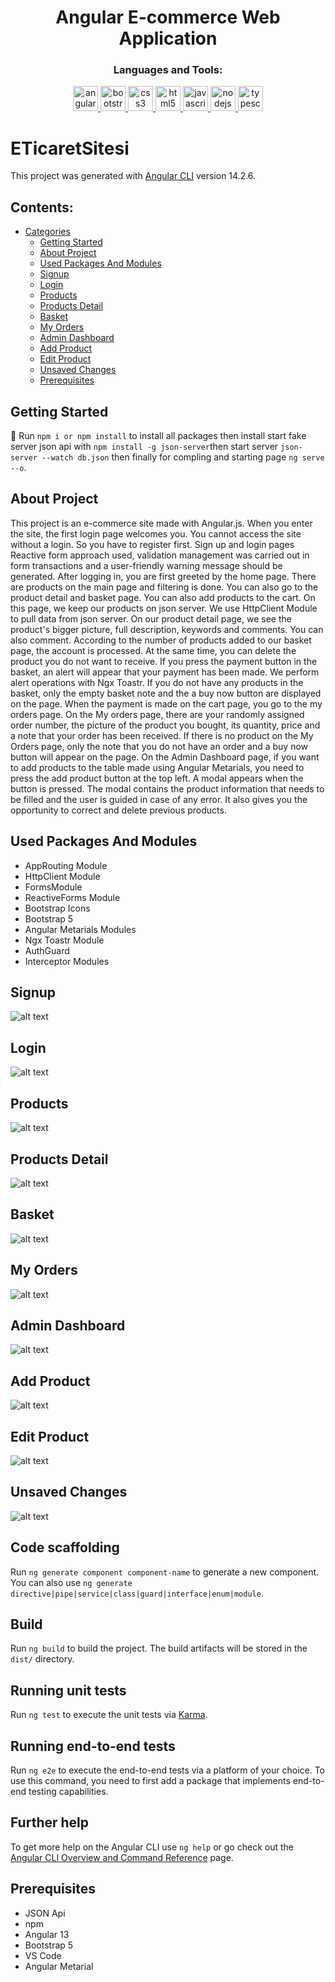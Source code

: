 <h1 align="center">Angular E-commerce Web Application</h1>



<h3 align="center">Languages and Tools:</h3>
<p align="center"> <a href="https://angular.io" target="_blank" rel="noreferrer"> <img src="https://angular.io/assets/images/logos/angular/angular.svg" alt="angular" width="40" height="40"/> </a> <a href="https://getbootstrap.com" target="_blank" rel="noreferrer"> <img src="https://raw.githubusercontent.com/devicons/devicon/master/icons/bootstrap/bootstrap-plain-wordmark.svg" alt="bootstrap" width="40" height="40"/> </a> <a href="https://www.w3schools.com/css/" target="_blank" rel="noreferrer"> <img src="https://raw.githubusercontent.com/devicons/devicon/master/icons/css3/css3-original-wordmark.svg" alt="css3" width="40" height="40"/> </a></a> <a href="https://www.w3.org/html/" target="_blank" rel="noreferrer"> <img src="https://raw.githubusercontent.com/devicons/devicon/master/icons/html5/html5-original-wordmark.svg" alt="html5" width="40" height="40"/> </a> <a href="https://developer.mozilla.org/en-US/docs/Web/JavaScript" target="_blank" rel="noreferrer"> <img src="https://raw.githubusercontent.com/devicons/devicon/master/icons/javascript/javascript-original.svg" alt="javascript" width="40" height="40"/> </a> <a href="https://nodejs.org" target="_blank" rel="noreferrer"> <img src="https://raw.githubusercontent.com/devicons/devicon/master/icons/nodejs/nodejs-original-wordmark.svg" alt="nodejs" width="40" height="40"/> </a> <a href="https://www.typescriptlang.org/" target="_blank" rel="noreferrer"> <img src="https://raw.githubusercontent.com/devicons/devicon/master/icons/typescript/typescript-original.svg" alt="typescript" width="40" height="40"/> </a>


# ETicaretSitesi

This project was generated with [Angular CLI](https://github.com/angular/angular-cli) version 14.2.6.

## Contents:
 - [Categories](#categories)
      - [Getting Started](#getting-started)
      - [About Project](#about-project)
      - [Used Packages And Modules](#used-packages-and-modules)
      - [Signup](#signup)
      - [Login](#login)
      - [Products](#products)
      - [Products Detail](#products-detail)
      - [Basket](#basket)
      - [My Orders](#my-orders)
      - [Admin Dashboard](#admin-dashboard)
      - [Add Product](#add-product)
      - [Edit Product](#edit-product)
      - [Unsaved Changes](#unsaved-changes)
      - [Prerequisites](#prerequisites)

## Getting Started

:rocket: Run `npm i or npm install` to install all packages then install start fake server json api with `npm install -g json-server`then start server `json-server --watch db.json` then finally for compling and starting page `ng serve --o`.

## About Project

This project is an e-commerce site made with Angular.js. When you enter the site, the first login page welcomes you. You cannot access the site without a login. So you have to register first. Sign up and login pages Reactive form approach used, validation management was carried out in form transactions and a user-friendly warning message should be generated. After logging in, you are first greeted by the home page. There are products on the main page and filtering is done. You can also go to the product detail and basket page. You can also add products to the cart. On this page, we keep our products on json server. We use HttpClient Module to pull data from json server. On our product detail page, we see the product's bigger picture, full description, keywords and comments. You can also comment. According to the number of products added to our basket page, the account is processed. At the same time, you can delete the product you do not want to receive. If you press the payment button in the basket, an alert will appear that your payment has been made. We perform alert operations with Ngx Toastr. If you do not have any products in the basket, only the empty basket note and the a buy now button are displayed on the page. When the payment is made on the cart page, you go to the my orders page. On the My orders page, there are your randomly assigned order number, the picture of the product you bought, its quantity, price and a note that your order has been received.
If there is no product on the My Orders page, only the note that you do not have an order and a buy now button will appear on the page. On the Admin Dashboard page, if you want to add products to the table made using Angular Metarials, you need to press the add product button at the top left. A modal appears when the button is pressed. The modal contains the product information that needs to be filled and the user is guided in case of any error. It also gives you the opportunity to correct and delete previous products. 


## Used Packages And Modules

- AppRouting Module
- HttpClient Module
- FormsModule
- ReactiveForms Module
- Bootstrap Icons
- Bootstrap 5
- Angular Metarials Modules
- Ngx Toastr Module
- AuthGuard
- Interceptor Modules

## Signup

![alt text](https://github.com/Selahaddin64/E-Ticaret-Sitesi/blob/master/src/Images/signup.gif)

## Login

![alt text](https://github.com/Selahaddin64/E-Ticaret-Sitesi/blob/master/src/Images/login.gif)

## Products

![alt text](https://github.com/Selahaddin64/E-Ticaret-Sitesi/blob/master/src/Images/products.gif)

## Products Detail

![alt text](https://github.com/Selahaddin64/E-Ticaret-Sitesi/blob/master/src/Images/detail.gif)

## Basket

![alt text](https://github.com/Selahaddin64/E-Ticaret-Sitesi/blob/master/src/Images/basket.gif)

## My Orders

![alt text](https://github.com/Selahaddin64/E-Ticaret-Sitesi/blob/master/src/Images/orders.gif)

## Admin Dashboard

![alt text](https://github.com/Selahaddin64/E-Ticaret-Sitesi/blob/master/src/Images/dashboard.gif)

## Add Product

![alt text](https://github.com/Selahaddin64/E-Ticaret-Sitesi/blob/master/src/Images/modal.gif)

## Edit Product

![alt text](https://github.com/Selahaddin64/E-Ticaret-Sitesi/blob/master/src/Images/edit.gif)

## Unsaved Changes

![alt text](https://github.com/Selahaddin64/E-Ticaret-Sitesi/blob/master/src/Images/unsavedChanges.gif)

## Code scaffolding

Run `ng generate component component-name` to generate a new component. You can also use `ng generate directive|pipe|service|class|guard|interface|enum|module`.

## Build

Run `ng build` to build the project. The build artifacts will be stored in the `dist/` directory.

## Running unit tests

Run `ng test` to execute the unit tests via [Karma](https://karma-runner.github.io).

## Running end-to-end tests

Run `ng e2e` to execute the end-to-end tests via a platform of your choice. To use this command, you need to first add a package that implements end-to-end testing capabilities.

## Further help

To get more help on the Angular CLI use `ng help` or go check out the [Angular CLI Overview and Command Reference](https://angular.io/cli) page.

## Prerequisites
- JSON Api
- npm
- Angular 13
- Bootstrap 5
- VS Code
- Angular Metarial
